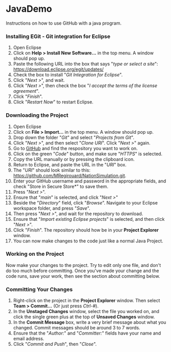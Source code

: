 # JavaDemo

Instructions on how to use GitHub with a java program.

### Installing EGit - Git integration for Eclipse
1. Open Eclipse
2. Click on **Help > Install New Software...** in the top menu. A window should pop up.
3. Paste the following URL into the box that says "*type or select a site*": https://download.eclipse.org/egit/updates/
4. Check the box to install "*Git Integration for Eclipse*".
5. Click "*Next >*", and wait.
6. Click "*Next >*", then check the box "*I accept the terms of the license agreement*".
7. Click "*Finish*".
8. Click "*Restart Now*" to restart Eclipse.

### Downloading the Project
1. Open Eclipse
2. Click on **File > Import...** in the top menu. A window should pop up.
3. Drop down the folder "*Git*" and select "*Projects from Git*".
4. Click "*Next >*", and then select "*Clone URI*". Click "*Next >*" again.
5. Go to [GitHub](https://github.com) and find the respository you want to work on.
6. Click on the green "*Code*" button, and make sure "*HTTPS*" is selected.
7. Copy the URL manually or by pressing the clipboard icon.
8. Return to Eclipse, and paste the URL in the "*URI*" box.
9. The "*URI*" should look similar to this: https://github.com/MRegirouard/NationSimulation.git.
10. Enter your GitHub username and password in the appropriate fields, and check "Store in Secure Store*" to save them.
11. Press "*Next >*".
12. Ensure that "*main*" is selected, and click "*Next >*"
12. Beside the "*Directory*" field, click "*Browse*". Navigate to your Eclipse workspace folder, and press "*Save*".
13. Then press "*Next >*", and wait for the repository to download.
14. Ensure that "*Import existing Eclipse projects*" is selected, and then click "*Next >*".
15. Click "*Finish*". The repository should how be in your **Project Explorer** window.
16. You can now make changes to the code just like a normal Java Project.

### Working on the Project
Now make your changes to the project. Try to edit only one file, and don't do too much before committing. Once you've made your change and the code runs, save your work, then see the section about committing below.


### Committing Your Changes
1. Right-click on the project in the **Project Explorer** window. Then select **Team > Commit...** (Or just press *Ctrl-#*).
2. In the **Unstaged Changes** window, select the file you worked on, and click the single green plus at the top of **Unsaved Changes** window.
3. In the **Commit Message** box, write a very brief message about what you changed. Commit messages should be around 3 to 7 words.
4. Ensure that the "*Author:*" and "*Committer:*" fields have your name and email address.
5. Click "*Commit and Push*", then "*Close*".
